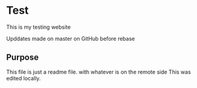 # Test 

This is my testing website

Upddates made on master on GitHub before rebase

## Purpose
This file is just a readme file.
with whatever is on the remote side
This was edited locally.